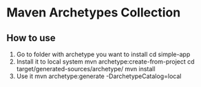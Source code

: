 Maven Archetypes Collection
===========================

How to use
----------

1. Go to folder with archetype you want to install
cd simple-app
2. Install it to local system 
mvn archetype:create-from-project
cd target/generated-sources/archetype/
mvn install 
3. Use it 
mvn archetype:generate -DarchetypeCatalog=local
